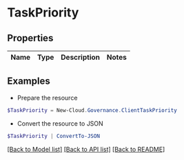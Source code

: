 # TaskPriority
## Properties

Name | Type | Description | Notes
------------ | ------------- | ------------- | -------------

## Examples

- Prepare the resource
```powershell
$TaskPriority = New-Cloud.Governance.ClientTaskPriority 
```

- Convert the resource to JSON
```powershell
$TaskPriority | ConvertTo-JSON
```

[[Back to Model list]](../README.md#documentation-for-models) [[Back to API list]](../README.md#documentation-for-api-endpoints) [[Back to README]](../README.md)

